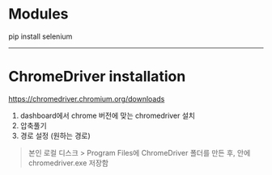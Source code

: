 # Modules

pip install selenium

---

# ChromeDriver installation

<https://chromedriver.chromium.org/downloads>

1. dashboard에서 chrome 버전에 맞는 chromedriver 설치
2. 압축풀기
3. 경로 설정 (원하는 경로)
> 본인 로컬 디스크 > Program Files에 ChromeDriver 폴더를 만든 후, 안에 chromedriver.exe 저장함 